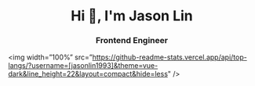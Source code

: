 <h1 align="center">Hi 👋, I'm Jason Lin</h1>
<h3 align="center">Frontend Engineer</h3>

<img width=”100%” src=”https://github-readme-stats.vercel.app/api/top-langs/?username=[jasonlin1993]&theme=vue-dark&line_height=22&layout=compact&hide=less" />
